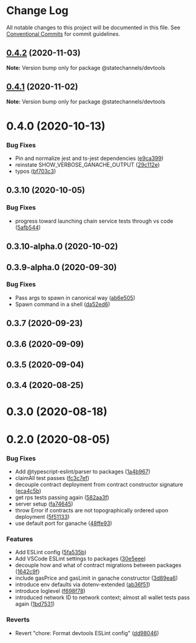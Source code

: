 # Change Log

All notable changes to this project will be documented in this file.
See [Conventional Commits](https://conventionalcommits.org) for commit guidelines.

## [0.4.2](https://github.com/statechannels/monorepo/compare/@statechannels/devtools@0.4.0...@statechannels/devtools@0.4.2) (2020-11-03)

**Note:** Version bump only for package @statechannels/devtools





## [0.4.1](https://github.com/statechannels/monorepo/compare/@statechannels/devtools@0.4.0...@statechannels/devtools@0.4.1) (2020-11-02)

**Note:** Version bump only for package @statechannels/devtools





# 0.4.0 (2020-10-13)


### Bug Fixes

* Pin and normalize jest and ts-jest dependencies ([e9ca399](https://github.com/statechannels/monorepo/commit/e9ca3997119645fdb9f558a921361171c20d66a0))
* reinstate SHOW_VERBOSE_GANACHE_OUTPUT ([29c112e](https://github.com/statechannels/monorepo/commit/29c112e6d9057f7087c815c571e1e198db751806))
* typos ([bf703c3](https://github.com/statechannels/monorepo/commit/bf703c3b37213a615bd61cbb8a72f611ba304714))



## 0.3.10 (2020-10-05)


### Bug Fixes

* progress toward launching chain service tests through vs code ([5afb544](https://github.com/statechannels/monorepo/commit/5afb544a01fd579dde4aa2cbfb8851d2d57c54bf))



## 0.3.10-alpha.0 (2020-10-02)



## 0.3.9-alpha.0 (2020-09-30)


### Bug Fixes

* Pass args to spawn in canonical way ([ab6e505](https://github.com/statechannels/monorepo/commit/ab6e5054c4671cc09fa7788911f2a536f2dcc6fe))
* Spawn command in a shell ([da52ed6](https://github.com/statechannels/monorepo/commit/da52ed6ce9149ed013912d29f4a5fd47ed257cd3))



## 0.3.7 (2020-09-23)



## 0.3.6 (2020-09-09)



## 0.3.5 (2020-09-04)



## 0.3.4 (2020-08-25)



# 0.3.0 (2020-08-18)



# 0.2.0 (2020-08-05)


### Bug Fixes

* Add @typescript-eslint/parser to packages ([1a4b967](https://github.com/statechannels/monorepo/commit/1a4b9670e075010d347e08b2115a29c08a111df9))
* claimAll test passes ([fc3c7ef](https://github.com/statechannels/monorepo/commit/fc3c7ef50f9f5b7aa433f276256354e7e37f5b85))
* decouple contract deployment from contract constructor signature ([eca4c5b](https://github.com/statechannels/monorepo/commit/eca4c5b70e9d2bad442266211ce3dfed739e166c))
* get rps tests passing again ([582aa3f](https://github.com/statechannels/monorepo/commit/582aa3fc3adbcc7413846d42a3806b86019522bb))
* server setup ([fa74645](https://github.com/statechannels/monorepo/commit/fa74645d4829f3b1aa8140d2027176a88009e85b))
* throw Error if contracts are not topographically ordered upon deployment ([5f51133](https://github.com/statechannels/monorepo/commit/5f51133685a3d625f4299934e368a0239a66a3d6))
* use default port for ganache ([48ffe93](https://github.com/statechannels/monorepo/commit/48ffe9318c401520ea3c922c09931ccbb732e064))


### Features

* Add ESLint config ([5fa535b](https://github.com/statechannels/monorepo/commit/5fa535b62d7be14537dad2f92dd819fa51ce6519))
* Add VSCode ESLint settings to packages ([30e5eee](https://github.com/statechannels/monorepo/commit/30e5eee12f54b9ba44ea6538a032b46ff354df04))
* decouple how and what of contract migrations between packages ([1642c9f](https://github.com/statechannels/monorepo/commit/1642c9fd74a699cab7dce1df1e2e18d7933c9da6))
* include gasPrice and gasLimit in ganache constructor ([3d89ea6](https://github.com/statechannels/monorepo/commit/3d89ea637e35a82963ed89a9aeaab8ab0a3cfefa))
* introduce env defaults via dotenv-extended ([ab36f51](https://github.com/statechannels/monorepo/commit/ab36f5197e2da8b0c54d120d116171b81c2b7905))
* introduce loglevel ([f698f78](https://github.com/statechannels/monorepo/commit/f698f789be1b619de50b91b4b558bfb28a2abde8))
* introduced network ID to network context; almost all wallet tests pass again ([1bd7531](https://github.com/statechannels/monorepo/commit/1bd753143d69bffcd4fa5c772b28b10c03509d55))


### Reverts

* Revert "chore: Format devtools ESLint config" ([dd98046](https://github.com/statechannels/monorepo/commit/dd980465a863f2c4f23e8f2c8f08906eea7e017f))
